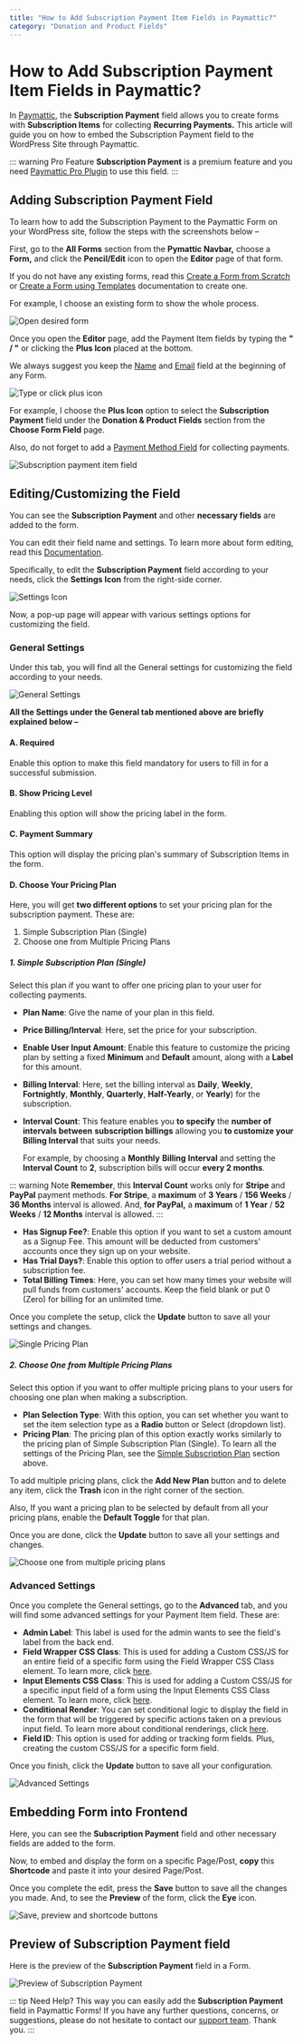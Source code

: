 ```yaml
---
title: "How to Add Subscription Payment Item Fields in Paymattic?"
category: "Donation and Product Fields"
---
```


# How to Add Subscription Payment Item Fields in Paymattic?

In [Paymattic](https://paymattic.com/), the **Subscription Payment** field allows you to create forms with **Subscription Items** for collecting **Recurring Payments.** This article will guide you on how to embed the Subscription Payment field to the WordPress Site through Paymattic.

::: warning Pro Feature
**Subscription Payment** is a premium feature and you need [Paymattic Pro Plugin](/pricing) to use this field.
:::

## Adding Subscription Payment Field

To learn how to add the Subscription Payment to the Paymattic Form on your WordPress site, follow the steps with the screenshots below –

First, go to the **All Forms** section from the **Pymattic Navbar,** choose a **Form,** and click the **Pencil/Edit** icon to open the **Editor** page of that form.

If you do not have any existing forms, read this [Create a Form from Scratch](/how-to-create-a-form-from-scratch-with-paymattic) or [Create a Form using Templates](/simple-form-templates) documentation to create one.

For example, I choose an existing form to show the whole process.

![Open desired form](/images/donation-and-product-fields/how-to-add-susbcription-payment-item-fields-in-paymattic/1.-Open-desired-form-1-scaled.webp)

Once you open the **Editor** page, add the Payment Item fields by typing the **" / "** or clicking the **Plus Icon** placed at the bottom.

We always suggest you keep the [Name](/how-to-use-general-form-input-fields-in-wordpress-with-paymattic#name-field) and [Email](/how-to-use-general-form-input-fields-in-wordpress-with-paymattic#email-field) field at the beginning of any Form.

![Type or click plus icon](/images/donation-and-product-fields/how-to-add-susbcription-payment-item-fields-in-paymattic/2.-Type-or-click-icon-1.webp)

For example, I choose the **Plus Icon** option to select the **Subscription Payment** field under the **Donation & Product Fields** section from the **Choose Form Field** page.

Also, do not forget to add a [Payment Method Field](/how-to-use-the-payment-method-fields-section) for collecting payments.

![Subscription payment item field](/images/donation-and-product-fields/how-to-add-susbcription-payment-item-fields-in-paymattic/3.-subscription-payment-item-field.webp)

## Editing/Customizing the Field

You can see the **Subscription Payment** and other **necessary fields** are added to the form.

You can edit their field name and settings. To learn more about form editing, read this [Documentation](/how-to-edit-forms-in-wordpress-with-paymattic).

Specifically, to edit the **Subscription Payment** field according to your needs, click the **Settings Icon** from the right-side corner.

![Settings Icon](/images/donation-and-product-fields/how-to-add-susbcription-payment-item-fields-in-paymattic/4.-Settings-Icon-1.webp)

Now, a pop-up page will appear with various settings options for customizing the field.

### General Settings 

Under this tab, you will find all the General settings for customizing the field according to your needs.

![General Settings](/images/donation-and-product-fields/how-to-add-susbcription-payment-item-fields-in-paymattic/5.-General-Settings-1-1.webp)

**All the Settings under the General tab mentioned above are briefly explained below –**

#### A. Required

Enable this option to make this field mandatory for users to fill in for a successful submission.

#### B. Show Pricing Level 

Enabling this option will show the pricing label in the form.

#### C. Payment Summary 

This option will display the pricing plan's summary of Subscription Items in the form.

#### D. Choose Your Pricing Plan

Here, you will get **two different options** to set your pricing plan for the subscription payment. These are:

1. Simple Subscription Plan (Single)
2. Choose one from Multiple Pricing Plans

##### 1. Simple Subscription Plan (Single)

Select this plan if you want to offer one pricing plan to your user for collecting payments.
- **Plan Name**: Give the name of your plan in this field.
- **Price Billing/Interval**: Here, set the price for your subscription.
- **Enable User Input Amount**: Enable this feature to customize the pricing plan by setting a fixed **Minimum** and **Default** amount, along with a **Label** for this amount.
- **Billing Interval**: Here, set the billing interval as **Daily**, **Weekly**, **Fortnightly**, **Monthly**, **Quarterly**,  **Half-Yearly**, or **Yearly**) for the subscription.
- **Interval Count**: This feature enables you **to specify** the **number of intervals between** **subscription billings** allowing you **to customize your Billing Interval** that suits your needs.
    
    For example, by choosing a **Monthly** **Billing** **Interval** and setting the **Interval Count** to **2**, subscription bills will occur **every 2 months**.

::: warning Note
**Remember**, this **Interval Count** works only for **Stripe** and **PayPal** payment methods. **For Stripe**, a **maximum** of **3 Years** / **156 Weeks** / **36 Months** interval is allowed. And, **for PayPal,** a **maximum** of **1 Year** / **52 Weeks** / **12 Months** interval is allowed.
:::

- **Has Signup Fee?**: Enable this option if you want to set a custom amount as a Signup Fee. This amount will be deducted from customers' accounts once they sign up on your website.
- **Has Trial Days?**: Enable this option to offer users a trial period without a subscription fee.
- **Total Billing Times**: Here, you can set how many times your website will pull funds from customers' accounts. Keep the field blank or put 0 (Zero) for billing for an unlimited time.

Once you complete the setup, click the **Update** button to save all your settings and changes.

![Single Pricing Plan](/images/donation-and-product-fields/how-to-add-susbcription-payment-item-fields-in-paymattic/6.-Single-Pricing-Plan-1.webp)

##### 2. Choose One from Multiple Pricing Plans

Select this option if you want to offer multiple pricing plans to your users for choosing one plan when making a subscription.
- **Plan Selection Type**: With this option, you can set whether you want to set the item selection type as a **Radio** button or Select (dropdown list).
- **Pricing Plan**: The pricing plan of this option exactly works similarly to the pricing plan of Simple Subscription Plan (Single). To learn all the settings of the Pricing Plan, see the [Simple Subscription Plan](#1-simple-subscription-plan-single) section above.

To add multiple pricing plans, click the **Add New Plan** button and to delete any item, click the **Trash** icon in the right corner of the section.

Also, If you want a pricing plan to be selected by default from all your pricing plans, enable the **Default Toggle** for that plan.

Once you are done, click the **Update** button to save all your settings and changes.

![Choose one from multiple pricing plans](/images/donation-and-product-fields/how-to-add-susbcription-payment-item-fields-in-paymattic/7.-choose-one-from-multiple-pricing-plans-1.webp)

### Advanced Settings 

Once you complete the General settings, go to the **Advanced** tab, and you will find some advanced settings for your Payment Item field. These are:
- **Admin Label**: This label is used for the admin wants to see the field's label from the back end.
- **Field Wrapper CSS Class**: This is used for adding a Custom CSS/JS for an entire field of a specific form using the Field Wrapper CSS Class element. To learn more, click [here](/how-to-create-custom-css-js-in-wordpress-with-paymattic).
- **Input Elements CSS Class**: This is used for adding a Custom CSS/JS for a specific input field of a form using the Input Elements CSS Class element. To learn more, click [here](/how-to-create-custom-css-js-in-wordpress-with-paymattic).
- **Conditional Render**: You can set conditional logic to display the field in the form that will be triggered by specific actions taken on a previous input field. To learn more about conditional renderings, click [here](/how-to-use-conditional-logic-in-form-fields-with-paymattic).
- **Field ID**: This option is used for adding or tracking form fields. Plus, creating the custom CSS/JS for a specific form field.

Once you finish, click the **Update** button to save all your configuration.

![Advanced Settings](/images/donation-and-product-fields/how-to-add-susbcription-payment-item-fields-in-paymattic/8.-Advanced-Settings.webp)

## Embedding Form into Frontend

Here, you can see the **Subscription Payment** field and other necessary fields are added to the form.

Now, to embed and display the form on a specific Page/Post, **copy** this **Shortcode** and paste it into your desired Page/Post.

Once you complete the edit, press the **Save** button to save all the changes you made.
And, to see the **Preview** of the form, click the **Eye** icon.

![Save, preview and shortcode buttons](/images/donation-and-product-fields/how-to-add-susbcription-payment-item-fields-in-paymattic/9.-Save-preview-and-shortcode-buttons.webp)

## Preview of Subscription Payment field

Here is the preview of the **Subscription Payment** field in a Form.

![Preview of Subscription Payment](/images/donation-and-product-fields/how-to-add-susbcription-payment-item-fields-in-paymattic/10.-Preview-of-Subscription-Payment.webp)

::: tip Need Help?
This way you can easily add the **Subscription Payment** field in Paymattic Forms!
If you have any further questions, concerns, or suggestions, please do not hesitate to contact our [support team](https://wpmanageninja.com/support-tickets/). Thank you.
:::